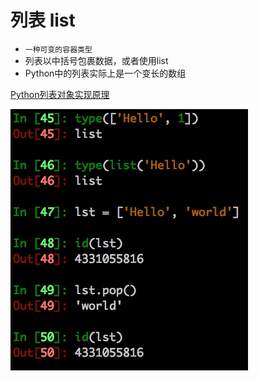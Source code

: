 # 列表 list
- `一种可变的容器类型`
- 列表以中括号包裹数据，或者使用list
- Python中的列表实际上是一个变长的数组


[Python列表对象实现原理](https://foofish.net/python-list-implements.html)


![](./_image/2017-01-04-17-00-28.jpg)
